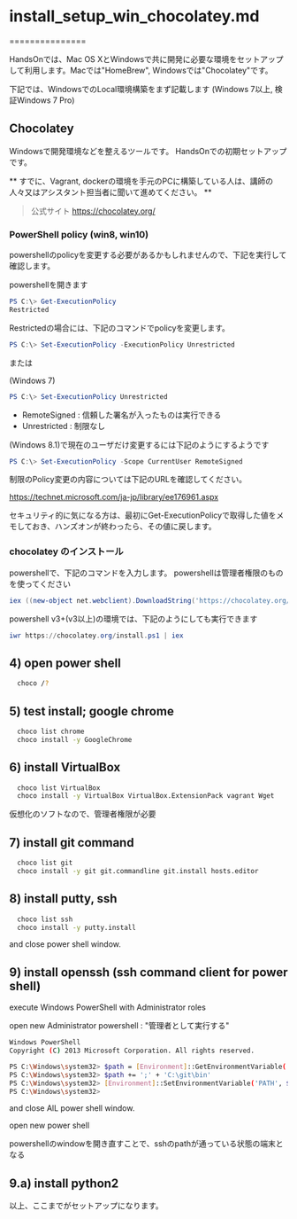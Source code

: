 # install_setup_win_chocolatey.md
===============

HandsOnでは、Mac OS XとWindowsで共に開発に必要な環境をセットアップして利用します。Macでは"HomeBrew", Windowsでは"Chocolatey"です。

下記では、WindowsでのLocal環境構築をまず記載します
(Windows 7以上, 検証Windows 7 Pro)

## Chocolatey

Windowsで開発環境などを整えるツールです。
HandsOnでの初期セットアップです。

**
すでに、Vagrant, dockerの環境を手元のPCに構築している人は、講師の人々又はアシスタント担当者に聞いて進めてください。
**

> 公式サイト
https://chocolatey.org/


### PowerShell policy (win8, win10)

powershellのpolicyを変更する必要があるかもしれませんので、下記を実行して確認します。

powershellを開きます

```powershell
PS C:\> Get-ExecutionPolicy
Restricted
```

Restrictedの場合には、下記のコマンドでpolicyを変更します。

```powershell
PS C:\> Set-ExecutionPolicy -ExecutionPolicy Unrestricted

```
または

(Windows 7)
```powershell
PS C:\> Set-ExecutionPolicy Unrestricted

```

  - RemoteSigned : 信頼した署名が入ったものは実行できる
  - Unrestricted : 制限なし

(Windows 8.1)で現在のユーザだけ変更するには下記のようにするようです
```powershell
PS C:\> Set-ExecutionPolicy -Scope CurrentUser RemoteSigned

```


制限のPolicy変更の内容については下記のURLを確認してください。

https://technet.microsoft.com/ja-jp/library/ee176961.aspx

セキュリティ的に気になる方は、最初にGet-ExecutionPolicyで取得した値をメモしておき、ハンズオンが終わったら、その値に戻します。


### chocolatey のインストール

powershellで、下記のコマンドを入力します。
powershellは管理者権限のものを使ってください

```powershell
iex ((new-object net.webclient).DownloadString('https://chocolatey.org/install.ps1'))
```

powershell v3+(v3以上)の環境では、下記のようにしても実行できます

```powershell
iwr https://chocolatey.org/install.ps1 | iex
```                                                                                                               
  
## 4) open power shell
~~~ bash
  choco /?
~~~

## 5) test install; google chrome
~~~ bash
  choco list chrome
  choco install -y GoogleChrome
~~~

## 6) install VirtualBox
~~~ bash
  choco list VirtualBox
  choco install -y VirtualBox VirtualBox.ExtensionPack vagrant Wget
~~~
仮想化のソフトなので、管理者権限が必要

## 7) install git command
~~~ bash
  choco list git
  choco install -y git git.commandline git.install hosts.editor
~~~

## 8) install putty, ssh
~~~ bash
  choco list ssh
  choco install -y putty.install
~~~
and close power shell window.


## 9) install openssh (ssh command client for power shell)
execute Windows PowerShell with Administrator roles

open new Administrator powershell : "管理者として実行する"
~~~ bash
Windows PowerShell
Copyright (C) 2013 Microsoft Corporation. All rights reserved.

PS C:\Windows\system32> $path = [Environment]::GetEnvironmentVariable('PATH', 'Machine')
PS C:\Windows\system32> $path += ';' + 'C:\git\bin'
PS C:\Windows\system32> [Environment]::SetEnvironmentVariable('PATH', $path, 'Machine')
PS C:\Windows\system32>
~~~
and close AlL power shell window.
  
open new power shell

powershellのwindowを開き直すことで、sshのpathが通っている状態の端末となる


## 9.a) install python2





以上、ここまでがセットアップになります。
